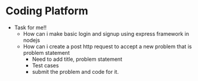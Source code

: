 # Coding Platform
- Task for me!!
    - How can i make basic login and signup using express framework in nodejs
    - How can i create a post http request to accept a new problem that is problem statement 
        - Need to add title, problem statement
        - Test cases
        - submit the problem and code for it.

    